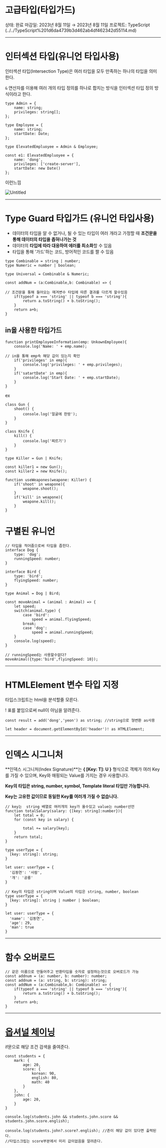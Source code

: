 # 고급타입(타입가드)

상태: 완료
마감일: 2023년 8월 11일 → 2023년 8월 11일
프로젝트: TypeScript (../../TypeScript%201d6da4739b3d462ab4df462342d55114.md)

---

# 인터섹션 타입(유니언 타입사용)

인터섹션 타입(Intersection Type)은 여러 타입을 모두 만족하는 하나의 타입을 의미한다.

`&` 연산자를 이용해 여러 개의 타입 정의를 하나로 합치는 방식을 인터섹션 타입 정의 방식이라고 한다.

```tsx
type Admin = {
    name: string;
    privileges: string[];
};

type Employee = {
    name: string;
    startDate: Date;
};

type ElevatedEmpluoyee = Admin & Employee;

const e1: ElevatedEmpluoyee = {
    name: 'dong',
    privileges: ['create-server'],
    startDate: new Date()
};
```

이런느낌

![Untitled](%E1%84%80%E1%85%A9%E1%84%80%E1%85%B3%E1%86%B8%E1%84%90%E1%85%A1%E1%84%8B%E1%85%B5%E1%86%B8(%E1%84%90%E1%85%A1%E1%84%8B%E1%85%B5%E1%86%B8%E1%84%80%E1%85%A1%E1%84%83%E1%85%B3)%209e06eb5b9e1f4c06bf11530fc292aee8/Untitled.png)

---

# Type Guard 타입가드 (유니언 타입사용)

- 데이터의 타입을 알 수 없거나, 될 수 있는 타입이 여러 개라고 가정할 때 **조건문을 통해 데이터의 타입을 좁혀나가는 것**
- 데이터의 **타입에 따라 대응하여 에러를 최소화**할 수 있음
- 타입을 통해 '가드'하는 코드, 방어적인 코드를 짤 수 있음

```tsx
type Combinable = string | number;
type Numeric = number | boolean;

type Universal = Combinable & Numeric;

const addNum = (a:Combinable,b: Combinable) => {

// 조건문을 통해 들어오는 매겨변수 타입에 따른 결과를 다르게 할수있음
    if(typeof a === 'string' || typeof b === 'string'){
        return a.toString() + b.toString();
    }
    return a+b;
}
```

## in을 사용한 타입가드

```tsx
function printEmployeeInformation(emp: UnkownEmployee){
    console.log('Name: ' + emp.name);

// in을 통해 emp속 해당 값이 있는지 확인
    if('privileges' in emp){
        console.log('privileges: ' + emp.privileges);
    }
    if('satartDate' in emp){
        console.log('Start Date: ' + emp.startDate);
    }
}
```

ex

```tsx
class Gun {
    shoot() {
        console.log('얼굴에 한방');
    }
}

class Knife {
    kill() {
        console.log('찌르기')
    }
}

type Killer = Gun | Knife;

const killer1 = new Gun();
const killer2 = new Knife();

function useWeapones(weapone: Killer) {
    if('shoot' in weapone){
        weapone.shoot();
    }
    if('kill' in weapone){
        weapone.kill();
    }
}
```

# 구별된 유니언

```tsx
// 타입을 적어줌으로써 타입을 좁힌다.
interface Dog {
    type: 'dog';
    runningSpeed: number;
}

interface Bird {
    type: 'bird';
    flyingSpeed: number;
}

type Animal = Dog | Bird;

const moveAnimal = (animal : Animal) => {
    let speed;
    switch(animal.type) {
        case 'bird':
	        speed = animal.flyingSpeed;
        break;
        case 'dog':
	        speed = animal.runningSpeed;
    }
    console.log(speed);
}

// runningSpeed는 사용할수없다?
moveAnimal({type:'bird',flyingSpeed: 10});
```

---

# **HTMLElement 변수 타입 지정**

타입스크립트는 html을 분석할줄 모른다.

! 표를 붙임으로써  null이 아님을 알려준다.

```tsx
const result = add('dong','yeon') as string; //string으로 형변환 as사용
```

```tsx
let header = document.getElementById('header')! as HTMLElement;
```

---

# **인덱스 시그니처**

**인덱스 시그니처(Index Signature)**는 **{ [Key: T]: U }** 형식으로 객체가 여러 Key를 가질 수 있으며, Key와 매핑되는 Value를 가지는 경우 사용합니다.

**Key의 타입은 string, number, symbol, Template literal 타입만 가능합니다.**

**Key는 고유한 값이므로 동일한 Key를 여러개 가질 수 없습니다.**

```tsx
// key는  string 배열로 여러개의 key가 올수있고 value는 number선언
function totalSalary(salary: {[key: string]:number}){
    let total = 0;
    for (const key in salary) {

        total += salary[key];
    }
    return total;
}
```

```tsx
type userType = {
  [key: string]: string;
}

let user: userType = {
  '김동연': '사람',
  '개': '공룡'
}
```

```tsx
// Key의 타입은 string이며 Value의 타입은 string, number, boolean
type userType = {
  [key: string]: string | number | boolean;
}

let user: userType = {
  'name': '김동연',
  'age': 29,
  'man': true
}
```

---

# 함수 오버로드

```tsx
// 같은 이름으로 만들어주고 반환타입을 숫자로 설정하는것으로 오버로드가 가능
const addnum = (a: number, b: number): number;
const addnum = (a: string, b: string): string;
const addNum = (a:Combinable,b: Combinable) => {
    if(typeof a === 'string' || typeof b === 'string'){
        return a.toString() + b.toString();
    }
    return a+b;
}
```

---

# ****[옵셔널 체이닝](https://coding-farmer.tistory.com/4#%EC%98%B5%EC%85%94%EB%84%90%20%EC%B2%B4%EC%9D%B4%EB%8B%9D(optinal%20chaining)%EC%97%B0%EC%82%B0%EC%9E%90%20%EA%B0%9C%EB%85%90-1)****

if문으로 해당 조건 검색을 줄여준다.

```tsx
const students = {
    mark: {
        age: 20,
    	score: {
            korean: 90,
            english: 80,
            math: 40
        }
    },
    john: {
        age: 20,
    }
}
```

```tsx
console.log(students.john && students.john.score && students.john.score.english);

console.log(students.john?.score?.english); //존이 해당 값이 있다면 출력된다.
//타입스크립는 score부분에서 미리 값이없음을 알려준다.
```